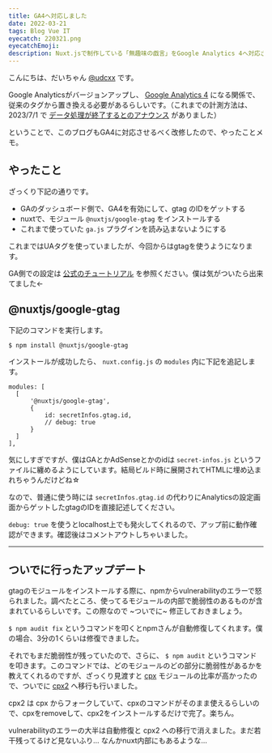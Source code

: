 ```yaml
---
title: GA4へ対応しました
date: 2022-03-21
tags: Blog Vue IT
eyecatch: 220321.png
eyecatchEmoji:
description: Nuxt.jsで制作している「無趣味の戯言」をGoogle Analytics 4へ対応させました。
---
```


こんにちは、だいちゃん [@udcxx](https://twitter.com/udc_xx) です。

Google Analyticsがバージョンアップし、 [Google Analytics 4](https://developers.google.com/analytics/devguides/collection/ga4) になる関係で、従来のタグから置き換える必要があるらしいです。（これまでの計測方法は、 2023/7/1 で [データ処理が終了するとのアナウンス](https://support.google.com/analytics/answer/11583528) がありました）

ということで、このブログもGA4に対応させるべく改修したので、やったことメモ。

## やったこと

ざっくり下記の通りです。

* GAのダッシュボード側で、GA4を有効にして、gtag のIDをゲットする
* nuxtで、モジュール `@nuxtjs/google-gtag` をインストールする
* これまで使っていた `ga.js` プラグインを読み込まないようにする

これまではUAタグを使っていましたが、今回からはgtagを使うようになります。

GA側での設定は [公式のチュートリアル](https://support.google.com/analytics/answer/9744165?hl=ja&ref_topic=9303319) を参照ください。僕は気がついたら出来てました←

## @nuxtjs/google-gtag

下記のコマンドを実行します。

```
$ npm install @nuxtjs/google-gtag
```

インストールが成功したら、 `nuxt.config.js` の `modules` 内に下記を追記します。

```
modules: [
  [
      '@nuxtjs/google-gtag',
      {
          id: secretInfos.gtag.id,
          // debug: true
      }
  ]
],
```

気にしすぎですが、僕はGAとかAdSenseとかのidは `secret-infos.js` というファイルに纏めるようにしています。結局ビルド時に展開されてHTMLに埋め込まれちゃうんだけどね☆

なので、普通に使う時には `secretInfos.gtag.id` の代わりにAnalyticsの設定画面からゲットしたgtagのIDを直接記述してください。

`debug: true` を使うとlocalhost上でも発火してくれるので、アップ前に動作確認ができます。確認後はコメントアウトしちゃいました。

---

## ついでに行ったアップデート

gtagのモジュールをインストールする際に、npmからvulnerabilityのエラーで怒られました。調べたところ、使ってるモジュールの内部で脆弱性のあるものが含まれているらしいです。この際なので ~ついでに~ 修正しておきましょう。

`$ npm audit fix` というコマンドを叩くとnpmさんが自動修復してくれます。僕の場合、3分の1くらいは修復できました。

それでもまだ脆弱性が残っていたので、さらに、 `$ npm audit` というコマンドを叩きます。このコマンドでは、どのモジュールのどの部分に脆弱性があるかを教えてくれるのですが、ざっくり見渡すと [cpx](https://www.npmjs.com/package/cpx) モジュールの比率が高かったので、ついでに [cpx2](https://www.npmjs.com/package/cpx2) へ移行も行いました。

cpx2 は cpx からフォークしていて、cpxのコマンドがそのまま使えるらしいので、cpxをremoveして、cpx2をインストールするだけで完了。楽ちん。

vulnerabilityのエラーの大半は自動修復と cpx2 への移行で消えました。まだ若干残ってるけど見ないふり... なんかnuxt内部にもあるような...
